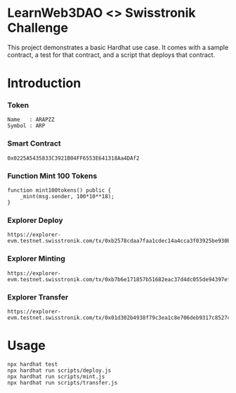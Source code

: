 # LearnWeb3DAO <> Swisstronik Challenge 


This project demonstrates a basic Hardhat use case. It comes with a sample contract, a test for that contract, and a script that deploys that contract.


# Introduction
### Token
```
Name   : ARAPZZ
Symbol : ARP
```
### Smart Contract
```
0x0225A5435833C3921B04FF6553E641318Aa4DAf2
```
### Function Mint 100 Tokens
```
function mint100tokens() public {
    _mint(msg.sender, 100*10**18);
}
```
### Explorer Deploy
```
https://explorer-evm.testnet.swisstronik.com/tx/0xb2578cdaa7faa1cdec14a4cca3f03925be930bebe54e8d3e4bb59242fb855b29
```
### Explorer Minting
```
https://explorer-evm.testnet.swisstronik.com/tx/0xb7b6e171857b51682eac37d4dc055de94397efc2e312fe146c626a96cf47a44f```
```
### Explorer Transfer
```
https://explorer-evm.testnet.swisstronik.com/tx/0x01d302b4938f79c3ea1c8e706deb9317c8527cc06e45792895bb7e6f300a9e8c```
```

# Usage
```shell
npx hardhat test
npx hardhat run scripts/deploy.js
npx hardhat run scripts/mint.js
npx hardhat run scripts/transfer.js
```
